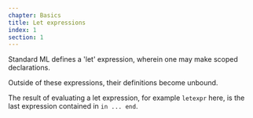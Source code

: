 ```yaml
---
chapter: Basics
title: Let expressions
index: 1
section: 1
---
```


Standard ML defines a 'let' expression, wherein one may make scoped declarations.

Outside of these expressions, their definitions become unbound.

The result of evaluating a let expression, for example `letexpr` here, is the last expression contained in `in ... end`.